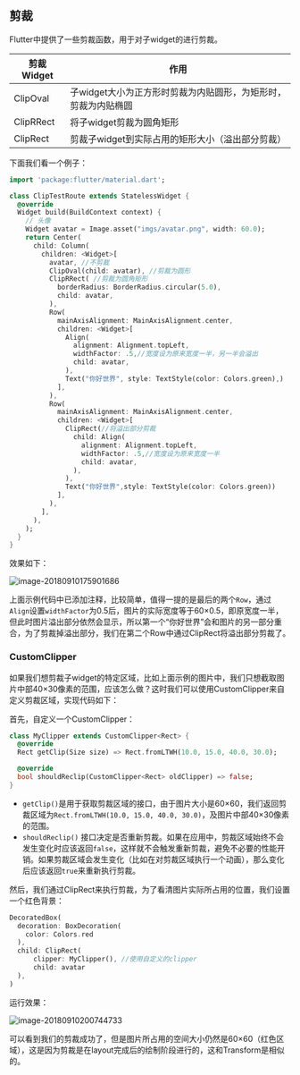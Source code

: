 ## 剪裁

Flutter中提供了一些剪裁函数，用于对子widget的进行剪裁。

| 剪裁Widget | 作用                                                         |
| ---------- | ------------------------------------------------------------ |
| ClipOval   | 子widget大小为正方形时剪裁为内贴圆形，为矩形时，剪裁为内贴椭圆 |
| ClipRRect  | 将子widget剪裁为圆角矩形                                     |
| ClipRect   | 剪裁子widget到实际占用的矩形大小（溢出部分剪裁）             |

下面我们看一个例子：

```dart
import 'package:flutter/material.dart';

class ClipTestRoute extends StatelessWidget {
  @override
  Widget build(BuildContext context) {
    // 头像  
    Widget avatar = Image.asset("imgs/avatar.png", width: 60.0);
    return Center(
      child: Column(
        children: <Widget>[
          avatar, //不剪裁
          ClipOval(child: avatar), //剪裁为圆形
          ClipRRect( //剪裁为圆角矩形
            borderRadius: BorderRadius.circular(5.0),
            child: avatar,
          ), 
          Row(
            mainAxisAlignment: MainAxisAlignment.center,
            children: <Widget>[
              Align(
                alignment: Alignment.topLeft,
                widthFactor: .5,//宽度设为原来宽度一半，另一半会溢出
                child: avatar,
              ),
              Text("你好世界", style: TextStyle(color: Colors.green),)
            ],
          ),
          Row(
            mainAxisAlignment: MainAxisAlignment.center,
            children: <Widget>[
              ClipRect(//将溢出部分剪裁
                child: Align(
                  alignment: Alignment.topLeft,
                  widthFactor: .5,//宽度设为原来宽度一半
                  child: avatar,
                ),
              ),
              Text("你好世界",style: TextStyle(color: Colors.green))
            ],
          ),
        ],
      ),
    );
  }
}
```



效果如下：

![image-20180910175901686](https://cdn.jsdelivr.net/gh/flutterchina/flutter-in-action@1.0/docs/imgs/image-20180910175901686.png)



上面示例代码中已添加注释，比较简单，值得一提的是最后的两个`Row`，通过`Align`设置`widthFactor`为0.5后，图片的实际宽度等于60×0.5，即原宽度一半，但此时图片溢出部分依然会显示，所以第一个“你好世界”会和图片的另一部分重合，为了剪裁掉溢出部分，我们在第二个Row中通过ClipRect将溢出部分剪裁了。

### CustomClipper

如果我们想剪裁子widget的特定区域，比如上面示例的图片中，我们只想截取图片中部40×30像素的范围，应该怎么做？这时我们可以使用CustomClipper来自定义剪裁区域，实现代码如下：

首先，自定义一个CustomClipper：

```dart
class MyClipper extends CustomClipper<Rect> {
  @override
  Rect getClip(Size size) => Rect.fromLTWH(10.0, 15.0, 40.0, 30.0);

  @override
  bool shouldReclip(CustomClipper<Rect> oldClipper) => false;
}
```

- `getClip()`是用于获取剪裁区域的接口，由于图片大小是60×60，我们返回剪裁区域为`Rect.fromLTWH(10.0, 15.0, 40.0, 30.0)`，及图片中部40×30像素的范围。
- `shouldReclip()` 接口决定是否重新剪裁。如果在应用中，剪裁区域始终不会发生变化时应该返回`false`，这样就不会触发重新剪裁，避免不必要的性能开销。如果剪裁区域会发生变化（比如在对剪裁区域执行一个动画），那么变化后应该返回`true`来重新执行剪裁。

然后，我们通过ClipRect来执行剪裁，为了看清图片实际所占用的位置，我们设置一个红色背景：

```dart
DecoratedBox(
  decoration: BoxDecoration(
    color: Colors.red
  ),
  child: ClipRect(
      clipper: MyClipper(), //使用自定义的clipper
      child: avatar
  ),
)
```

运行效果：

![image-20180910200744733](https://cdn.jsdelivr.net/gh/flutterchina/flutter-in-action@1.0/docs/imgs/image-20180910200744733.png)

可以看到我们的剪裁成功了，但是图片所占用的空间大小仍然是60×60（红色区域），这是因为剪裁是在layout完成后的绘制阶段进行的，这和Transform是相似的。





